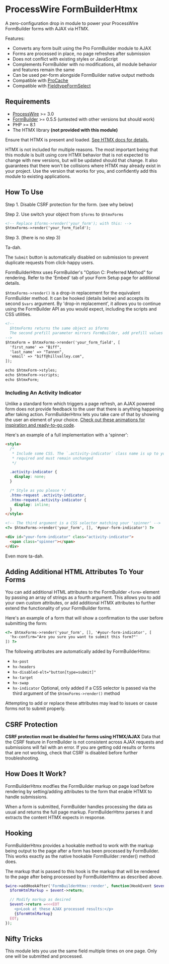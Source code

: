 # ProcessWire FormBuilderHtmx

A zero-configuration drop in module to power your ProcessWire FormBuilder forms with AJAX via HTMX.

Features:

- Converts any form built using the Pro FormBuilder module to AJAX
- Forms are processed in place, no page refreshes after submission
- Does not conflict with existing styles or JavaScript
- Complements FormBuilder with no modifications, all module behavior and features remain the same
- Can be used per-form alongside FormBuilder native output methods
- Compatible with [ProCache](https://processwire.com/store/pro-cache/)
- Compatible with [FieldtypeFormSelect](https://github.com/SkyLundy/FieldtypeFormSelect)

## Requirements

- [ProcessWire](https://processwire.com/) >= 3.0
- [FormBuilder](https://processwire.com/store/form-builder/) >= 0.5.5 (untested with other versions but should work)
- PHP >= 8.1
- The HTMX library **(not provided with this module)**

Ensure that HTMX is present and loaded. [See HTMX docs for details.](https://htmx.org/docs/#installing)

HTMX is not included for multiple reasons. The most important being that this module is built using core HTMX behavior that is not expected to change with new versions, but will be updated should that change. It also guarantees that there won't be collisions where HTMX may already exist in your project. Use the version that works for you, and confidently add this module to existing applications.

## How To Use

Step 1. Disable CSRF protection for the form. (see why below)

Step 2. Use switch your object from `$forms` to `$htmxForms`

```html
<!-- Replace $forms->render('your_form'); with this: -->
$htmxForms->render('your_form_field');
```

Step 3. (there is no step 3)

Ta-dah.

The `Submit` button is automatically disabled on submission to prevent duplicate requests from click-happy users.

FormBuilderHtmx uses FormBuilder's "Option C: Preferred Method" for rendering. Refer to the 'Embed' tab of your Form Setup page for additional details.

`$htmxForms->render()` is a drop-in replacement for the equivalent FormBuilder method. It can be hooked (details below) and accepts its second `$vars` argument. By 'drop-in replacement', it allows you to continue using the FormBuilder API as you would expect, including the scripts and CSS utilities.

```html
<!--
  $htmxForms returns the same object as $forms
  The second prefill parameter mirrors FormBuilder, add prefill values as needed
-->
$htmxForm = $htmxForms->render('your_form_field', [
  'first_name' => "Biff",
  'last_name' => "Tannen",
  'email' => "biff@hillvalley.com",
]);

echo $htmxForm->styles;
echo $htmxForm->scripts;
echo $htmxForm;
```

### Including An Activity Indicator

Unlike a standard form which triggers a page refresh, an AJAX powered form does not provide feedback to the user that there is anything happening after taking action. FormBuilderHtmx lets you take care of that by showing the user an element of your choice. [Check out these animations for inspiration and ready-to-go code](https://cssloaders.github.io/).

Here's an example of a full implementation with a 'spinner':

```html
<style>
  /*
   * Include some CSS. The `.activity-indicator` class name is up to you. `.htmx-request` is
   * required and must remain unchanged
   */

  .activity-indicator {
    display: none;
  }

  /* Style as you please */
  .htmx-request .activity-indicator,
  .htmx-request.activity-indicator {
    display: inline;
  }
</style>

<!-- The third argument is a CSS selector matching your 'spinner' -->
<?= $htmxForms->render('your_form', [], '#your-form-indicator') ?>

<div id="your-form-indicator" class="activity-indicator">
  <span class="spinner"></span>
</div>
```

Even more ta-dah.

## Adding Additional HTML Attributes To Your Forms

You can add additional HTML attributes to the FormBuilder `<form>` element by passing an array of strings as a fourth argument. This allows you to add your own custom attributes, or add additional HTMX attributes to further extend the functionality of your FormBuilder forms.

Here's an example of a form that will show a confirmation to the user before submitting the form:

```html
<?= $htmxForms->render('your_form', [], '#your-form-indicator', [
  'hx-confirm="Are you sure you want to submit this form?"'
]) ?>
```

The following attributes are automatically added by FormBuilderHtmx:

- `hx-post`
- `hx-headers`
- `hx-disabled-elt="button[type=submit]"`
- `hx-target`
- `hx-swap`
- `hx-indicator` Optional, only added if a CSS selector is passed via the third argument of the `$htmxForms->render()` method

Attempting to add or replace these attributes may lead to issues or cause forms not to submit properly.

## CSRF Protection

**CSRF protection must be disabled for forms using HTMX/AJAX**
Data that the CSRF feature in FormBuilder is not consistent across AJAX requests and submissions will fail with an error. If you are getting odd results or forms that are not working, check that CSRF is disabled before further troubleshooting.

## How Does It Work?

FormBuilderHtmx modfies the FormBuilder markup on page load before rendering by setting/adding attributes to the form that enable HTMX to handle submissions.

When a form is submitted, FormBuilder handles processing the data as usual and returns the full page markup. FormBuilderHtmx parses it and extracts the content HTMX expects in response.

## Hooking

FormBuilderHtmx provides a hookable method to work with the markup being output to the page after a form has been processed by FormBuilder. This works exactly as the native hookable FormBuilder::render() method does.

The markup that is passed to this hook is the markup that will be rendered to the page after being processed by FormBuilderHtmx as described above.

```php
$wire->addHookAfter('FormBuilderHtmx::render', function(HookEvent $event) {
  $formHtmlMarkup = $event->return;

  // Modify markup as desired
  $event->return =<<<EOT
    <p>Look at these AJAX processed results:</p>
    {$formHtmlMarkup}
  EOT;
});
```

## Nifty Tricks

This module lets you use the same field multiple times on one page. Only one will be submitted and processed.